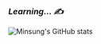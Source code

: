 

### _**Learning... ✍️**_


![Minsung's GitHub stats](https://github-readme-stats.vercel.app/api?username=epicblues&show_icons=true&theme=dark)


